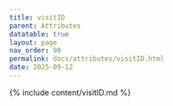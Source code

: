 ```yaml
---
title: visitID
parent: Attributes
datatable: true
layout: page
nav_order: 90
permalink: docs/attributes/visitID.html
date: 2025-09-12
---
```

{% include content/visitID.md %}
